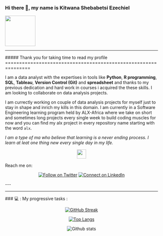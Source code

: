 ### Hi there 👋, my name is Kitwana Shebabetsi Ezechiel
<div id="header" align="left">
  <img src="https://media.giphy.com/media/M9gbBd9nbDrOTu1Mqx/giphy.gif" width="100"/>
</div>
<hr>
##### Thank you for taking time to read my profile
===============================================================

I am a data analyst with the expertises in tools like __Python__, __R programming__, __SQL__, __Tableau__, __Version Control (Git)__ and __spreadsheet__ and thanks to my previous dedication and hard work in courses i acquired the these skills. I am looking to collaborate on data analysis projects.

I am currectly working on couple of data analysis projects for myself just to stay in shape and inrich my kills in this domain. I am currently in a Software Engineering learning program held by ALX-Africa where we take on short and sometimes long projects every single week to build coding muscles for now and you can find my alx project in every repository name starting with the word `alx`.

_I am a type of ma who believe that learning is a never ending process. I learn at leat one thing new every single day in my life._
<div align="center">
  <img src = "https://media.giphy.com/media/JIX9t2j0ZTN9S/giphy.gif" width = "30px"/>
</div>

Reach me on:
<div align="center">

[![Follow on Twitter](https://img.shields.io/badge/--twitter?label=Twitter&logo=Twitter&style=social)](https://twitter.com/KitwanaEzechiel) [![Connect on LinkedIn](https://img.shields.io/badge/--linkedin?label=LinkedIn&logo=LinkedIn&style=social)](https://www.linkedin.com/in/kitwanasheb/)
</div>
---


<!--
**KitwanaSh/KitwanaSh** is a ✨ _special_ ✨ repository because its `README.md` (this file) appears on your GitHub profile.

Here are some ideas to get you started:

- 🔭 I’m currently working on ...
- 🌱 I’m currently learning ...
- 👯 I’m looking to collaborate on ...
- 🤔 I’m looking for help with ...
- 💬 Ask me about ...
- 📫 How to reach me: ...
- 😄 Pronouns: ...

### :hammer_and_wrench: Languages and Tools :
<div>
  <img src="https://github.com/devicons/devicon/blob/master/icons/python/python-original-wordmark.svg" title="Python" alt="Python" width="40" height="40"/>&nbsp;
  <img src="https://github.com/devicons/devicon/blob/master/icons/css3/css3-plain-wordmark.svg"  title="CSS3" alt="CSS" width="40" height="40"/>&nbsp;
  <img src="https://github.com/devicons/devicon/blob/master/icons/html5/html5-original.svg" title="HTML5" alt="HTML" width="40" height="40"/>&nbsp;
  <img src="https://github.com/devicons/devicon/blob/master/icons/javascript/javascript-original.svg" title="JavaScript" alt="JavaScript" width="40" height="40"/>&nbsp;
  <img src="https://github.com/devicons/devicon/blob/master/icons/flask/flask-original.svg" title="Flask" alt="Flask" width="40" height="40"/>&nbsp;
  <img src="https://github.com/devicons/devicon/blob/master/icons/django/django-plain.svg" title="Django"  alt="Django" width="40" height="40"/>&nbsp;
  <img src="https://github.com/devicons/devicon/blob/master/icons/mysql/mysql-original-wordmark.svg" title="MySQL"  alt="MySQL" width="40" height="40"/>&nbsp;
  <img src="https://github.com/devicons/devicon/blob/master/icons/nodejs/nodejs-original-wordmark.svg" title="NodeJS" alt="NodeJS" width="40" height="40"/>&nbsp;
  <img src="https://github.com/devicons/devicon/blob/master/icons/c/c-original.svg" title="C" alt="C" width="40" height="40"/>&nbsp;
  <img src="https://github.com/devicons/devicon/blob/master/icons/r/r-original.svg" title="R" alt="R" width="40" height="40"/>$nbsp;
  <img src="https://github.com/devicons/devicon/blob/master/icons/git/git-original-wordmark.svg" title="Git" **alt="Git" width="40" height="40"/>
</div>
- ⚡ Fun fact: ...
-->
<hr>
### 💻 : My progressive tasks :

<div align="center">

[![GitHub Streak](https://github-readme-streak-stats.herokuapp.com?user=KitwanaSh&theme=dracula)](https://git.io/streak-stats)

[![Top Langs](https://github-readme-stats.vercel.app/api/top-langs/?username=KitwanaSh&layout=compact&theme=vision-friendly-dark)](https://github.com/anuraghazra/github-readme-stats)

![Github stats](https://github-readme-stats.vercel.app/api?username=KitwanaSh&theme=highcontrast&show_icons=true&count_private=true)
</div>
